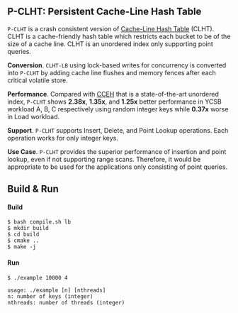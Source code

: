 ## P-CLHT: Persistent Cache-Line Hash Table

`P-CLHT` is a crash consistent version of [Cache-Line Hash Table](https://dl.acm.org/citation.cfm?id=2694359) (CLHT).
CLHT is a cache-friendly hash table which restricts each bucket to be of the size of a cache line. 
CLHT is an unordered index only supporting point queries.

**Conversion**. `CLHT-LB` using lock-based writes for concurrency is converted into `P-CLHT` by adding cache 
line flushes and memory fences after each critical volatile store. 

**Performance**. Compared with [CCEH](https://www.usenix.org/conference/fast19/presentation/nam) that is a 
state-of-the-art unordered index, `P-CLHT` shows **2.38x**, **1.35x**, and **1.25x** better performance in 
YCSB workload A, B, C respectively using random integer keys while **0.37x** worse in Load workload.

**Support**. `P-CLHT` supports Insert, Delete, and Point Lookup operations. Each operation works for only integer keys.

**Use Case**. `P-CLHT` provides the superior performance of insertion and point lookup, even if not supporting
range scans. Therefore, it would be appropriate to be used for the applications only consisting of point queries.

## Build & Run

#### Build

```
$ bash compile.sh lb
$ mkdir build
$ cd build
$ cmake ..
$ make -j
```

#### Run

```
$ ./example 10000 4

usage: ./example [n] [nthreads]
n: number of keys (integer)
nthreads: number of threads (integer)
```
